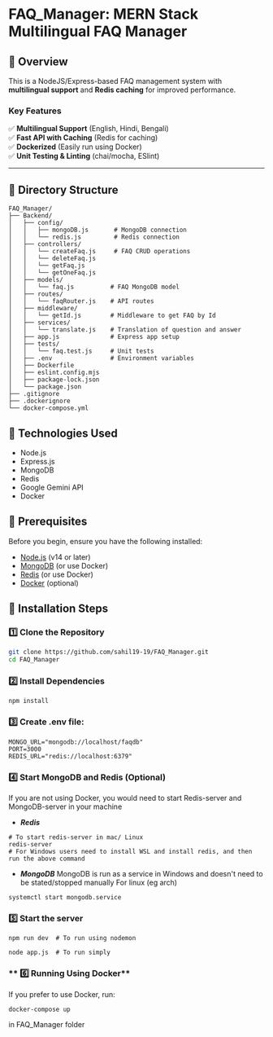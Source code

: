 # FAQ_Manager: MERN Stack Multilingual FAQ Manager

## 🚀 Overview
This is a NodeJS/Express-based FAQ management system with **multilingual support** and **Redis caching** for improved performance.

### **Key Features**
✅ **Multilingual Support** (English, Hindi, Bengali)   
✅ **Fast API with Caching** (Redis for caching)  
✅ **Dockerized** (Easily run using Docker)  
✅ **Unit Testing & Linting** (chai/mocha, ESlint)  

---

## 🔎 Directory Structure

```
FAQ_Manager/
├── Backend/
│   ├── config/
│   │   ├── mongoDB.js       # MongoDB connection
│   │   └── redis.js         # Redis connection
│   ├── controllers/
│   │   └── createFaq.js     # FAQ CRUD operations
│   │   └── deleteFaq.js
│   │   └── getFaq.js
│   │   └── getOneFaq.js
│   ├── models/
│   │   └── faq.js          # FAQ MongoDB model
│   ├── routes/
│   │   └── faqRouter.js    # API routes
│   ├── middleware/
│   │   └── getId.js        # Middleware to get FAQ by Id
│   ├── services/
│   │   └── translate.js    # Translation of question and answer
│   ├── app.js              # Express app setup
│   ├── tests/
│   │   └── faq.test.js     # Unit tests
│   ├── .env                # Environment variables
│   ├── Dockerfile
│   ├── eslint.config.mjs
│   ├── package-lock.json
│   └── package.json
├── .gitignore
├── .dockerignore
└── docker-compose.yml
```

## 📌 Technologies Used

- Node.js
- Express.js
- MongoDB
- Redis
- Google Gemini API
- Docker

## 📌 Prerequisites

Before you begin, ensure you have the following installed:

- [Node.js](https://nodejs.org/) (v14 or later)
- [MongoDB](https://www.mongodb.com/) (or use Docker)
- [Redis](https://redis.io/) (or use Docker)
- [Docker](https://www.docker.com/) (optional)


## 📌 **Installation Steps**

### **1️⃣ Clone the Repository**

```bash
git clone https://github.com/sahil19-19/FAQ_Manager.git
cd FAQ_Manager
```

### **2️⃣ Install Dependencies**

```
npm install
```

### **3️⃣ Create .env file:**

```env
MONGO_URL="mongodb://localhost/faqdb"
PORT=3000
REDIS_URL="redis://localhost:6379"
```

### **4️⃣ Start MongoDB and Redis (Optional)**
If you are not using Docker, you would need to start Redis-server and MongoDB-server in your machine
- ***Redis***  
```
# To start redis-server in mac/ Linux
redis-server  
# For Windows users need to install WSL and install redis, and then run the above command
```
- ***MongoDB***
MongoDB is run as a service in Windows and doesn't need to be stated/stopped manually
For linux (eg arch)
```
systemctl start mongodb.service
```

### **5️⃣ Start the server**
```
npm run dev  # To run using nodemon

node app.js  # To run simply
```

###  ** 6️⃣ Running Using Docker**
If you prefer to use Docker, run:

```
docker-compose up 
```
in FAQ_Manager folder



